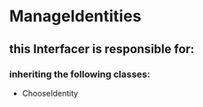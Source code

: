 # ManageIdentities
## this Interfacer is responsible for: 
### inheriting the following classes: 
* ChooseIdentity
